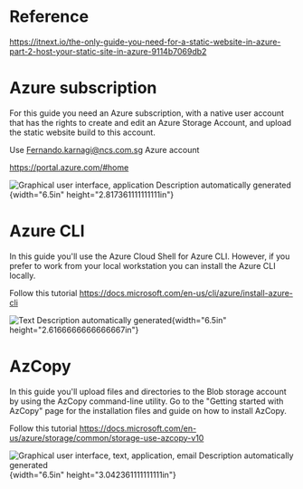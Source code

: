 # Reference 

<https://itnext.io/the-only-guide-you-need-for-a-static-website-in-azure-part-2-host-your-static-site-in-azure-9114b7069db2>

# Azure subscription

For this guide you need an Azure subscription, with a native user
account that has the rights to create and edit an Azure Storage Account,
and upload the static website build to this account.

Use <Fernando.karnagi@ncs.com.sg> Azure account

<https://portal.azure.com/#home>

![Graphical user interface, application Description automatically
generated](./images/02/media/image1.png){width="6.5in"
height="2.817361111111111in"}

# Azure CLI

In this guide you'll use the Azure Cloud Shell for Azure CLI. However,
if you prefer to work from your local workstation you can install the
Azure CLI locally.

Follow this tutorial
<https://docs.microsoft.com/en-us/cli/azure/install-azure-cli>

![Text Description automatically
generated](./images/02/media/image2.png){width="6.5in"
height="2.6166666666666667in"}

# AzCopy

In this guide you'll upload files and directories to the Blob storage
account by using the AzCopy command-line utility. Go to the "Getting
started with AzCopy" page for the installation files and guide on how to
install AzCopy.

Follow this tutorial
<https://docs.microsoft.com/en-us/azure/storage/common/storage-use-azcopy-v10>

![Graphical user interface, text, application, email Description
automatically generated](./images/02/media/image3.png){width="6.5in"
height="3.042361111111111in"}

